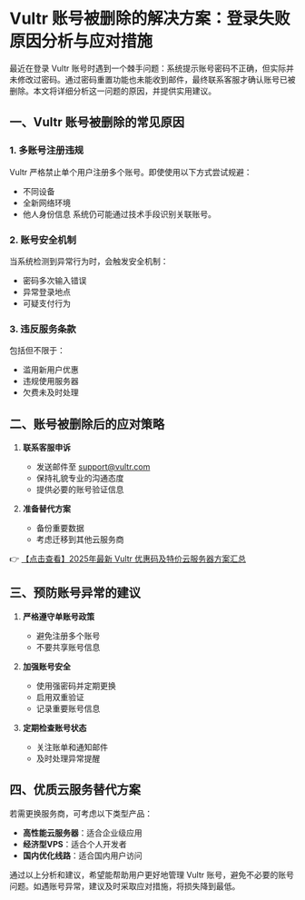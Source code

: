# Vultr 账号被删除的解决方案：登录失败原因分析与应对措施

最近在登录 Vultr 账号时遇到一个棘手问题：系统提示账号密码不正确，但实际并未修改过密码。通过密码重置功能也未能收到邮件，最终联系客服才确认账号已被删除。本文将详细分析这一问题的原因，并提供实用建议。

## 一、Vultr 账号被删除的常见原因

### 1. 多账号注册违规
Vultr 严格禁止单个用户注册多个账号。即使使用以下方式尝试规避：
- 不同设备
- 全新网络环境
- 他人身份信息
系统仍可能通过技术手段识别关联账号。

### 2. 账号安全机制
当系统检测到异常行为时，会触发安全机制：
- 密码多次输入错误
- 异常登录地点
- 可疑支付行为

### 3. 违反服务条款
包括但不限于：
- 滥用新用户优惠
- 违规使用服务器
- 欠费未及时处理

## 二、账号被删除后的应对策略

1. **联系客服申诉**
   - 发送邮件至 support@vultr.com
   - 保持礼貌专业的沟通态度
   - 提供必要的账号验证信息

2. **准备替代方案**
   - 备份重要数据
   - 考虑迁移到其他云服务商

👉 [【点击查看】2025年最新 Vultr 优惠码及特价云服务器方案汇总](https://bit.ly/VuLtr)

## 三、预防账号异常的建议

1. **严格遵守单账号政策**
   - 避免注册多个账号
   - 不要共享账号信息

2. **加强账号安全**
   - 使用强密码并定期更换
   - 启用双重验证
   - 记录重要账号信息

3. **定期检查账号状态**
   - 关注账单和通知邮件
   - 及时处理异常提醒

## 四、优质云服务替代方案

若需更换服务商，可考虑以下类型产品：
- **高性能云服务器**：适合企业级应用
- **经济型VPS**：适合个人开发者
- **国内优化线路**：适合国内用户访问

通过以上分析和建议，希望能帮助用户更好地管理 Vultr 账号，避免不必要的账号问题。如遇账号异常，建议及时采取应对措施，将损失降到最低。